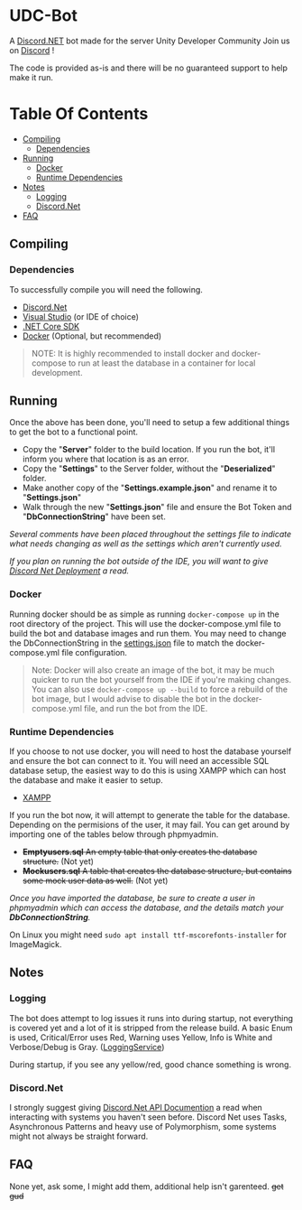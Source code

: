 # UDC-Bot

A [Discord.NET](https://github.com/discord-net/Discord.Net) bot made for the server Unity Developer Community
Join us on [Discord](https://discord.gg/bu3bbby) !

The code is provided as-is and there will be no guaranteed support to help make it run.

# Table Of Contents
<!-- Link to all the headers -->
- [Compiling](#compiling)
  - [Dependencies](#dependencies)
- [Running](#running)
    - [Docker](#docker)
    - [Runtime Dependencies](#runtime-dependencies)
- [Notes](#notes)
    - [Logging](#logging)
    - [Discord.Net](#discordnet)
- [FAQ](#faq)

## Compiling

### Dependencies

To successfully compile you will need the following.
- [Discord.Net](https://www.nuget.org/packages/Discord.Net/)
- [Visual Studio](https://visualstudio.microsoft.com/vs/community/) (or IDE of choice)
- [.NET Core SDK](https://www.microsoft.com/net/download/core)
- [Docker](https://www.docker.com/get-started) (Optional, but recommended)

>NOTE: It is highly recommended to install docker and docker-compose to run at least the database in a container for local development.

## Running

Once the above has been done, you'll need to setup a few additional things to get the bot to a functional point.

- Copy the "**Server**" folder to the build location. If you run the bot, it'll inform you where that location is as an error.
- Copy the "**Settings**" to the Server folder, without the "**Deserialized**" folder.
- Make another copy of the "**Settings.example.json**" and rename it to "**Settings.json**"
- Walk through the new "**Settings.json**" file and ensure the Bot Token and "**DbConnectionString**" have been set.

_Several comments have been placed throughout the settings file to indicate what needs changing as well as the settings which aren't currently used._

_If you plan on running the bot outside of the IDE, you will want to give [Discord Net Deployment](https://discord.foxbot.me/docs/guides/deployment/deployment.html) a read._

### Docker
Running docker should be as simple as running `docker-compose up` in the root directory of the project. This will use the docker-compose.yml file to build the bot and database images and run them. You may need to change the DbConnectionString in the [settings.json](https://github.com/Unity-Developer-Community/UDC-Bot/tree/dev/DiscordBot/Settings) file to match the docker-compose.yml file configuration.

> Note: Docker will also create an image of the bot, it may be much quicker to run the bot yourself from the IDE if you're making changes. 
> You can also use `docker-compose up --build` to force a rebuild of the bot image, but I would advise to disable the bot in the docker-compose.yml file, and run the bot from the IDE.

### Runtime Dependencies

If you choose to not use docker, you will need to host the database yourself and ensure the bot can connect to it. You will need an accessible SQL database setup, the easiest way to do this is using XAMPP which can host the database and make it easier to setup.

- [XAMPP](https://www.apachefriends.org/download.html)

If you run the bot now, it will attempt to generate the table for the database. Depending on the permisions of the user, it may fail. You can get around by importing one of the tables below through phpmyadmin.

- ~~**Emptyusers.sql** An empty table that only creates the database structure.~~ (Not yet)
- ~~**Mockusers.sql** A table that creates the database structure, but contains some mock user data as well.~~ (Not yet)

_Once you have imported the database, be sure to create a user in phpmyadmin which can access the database, and the details match your **DbConnectionString**._

On Linux you might need `sudo apt install ttf-mscorefonts-installer` for ImageMagick.

## Notes

### Logging

The bot does attempt to log issues it runs into during startup, not everything is covered yet and a lot of it is stripped from the release build. 
A basic Enum is used, Critical/Error uses Red, Warning uses Yellow, Info is White and Verbose/Debug is Gray. ([LoggingService](https://github.com/Unity-Developer-Community/UDC-Bot/blob/dev/DiscordBot/Services/LoggingService.cs#L71))

During startup, if you see any yellow/red, good chance something is wrong.

### Discord.Net

I strongly suggest giving [Discord.Net API Documention](https://discordnet.dev/guides/introduction/intro.html) a read when interacting with systems you haven't seen before. Discord Net uses Tasks, Asynchronous Patterns and heavy use of Polymorphism, some systems might not always be straight forward.

## FAQ

None yet, ask some, I might add them, additional help isn't garenteed. ~~get gud~~
